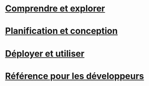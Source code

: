 # [Comprendre et explorer](/Understand/microsoft-identity-manager-2016.md)
# [Planification et conception](/PlanDesign/microsoft-identity-manager-2016-supported-platforms.md)
# [Déployer et utiliser](/DeployUse/microsoft-identity-manager-deploy.md)
# [Référence pour les développeurs](/reference/microsoft-identity-manager-2016-developer-reference.md)


<!--HONumber=Mar16_HO1-->


